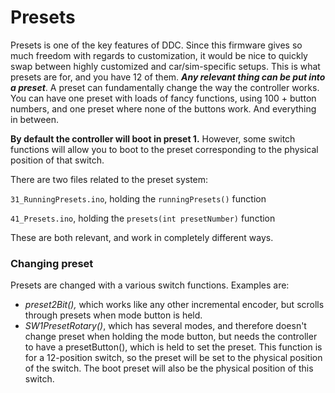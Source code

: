 # Presets

Presets is one of the key features of DDC. Since this firmware gives so much freedom with regards to customization, it would be nice to quickly swap between highly customized and car/sim-specific setups. This is what presets are for, and you have 12 of them. _**Any relevant thing can be put into a preset**_. A preset can fundamentally change the way the controller works. You can have one preset with loads of fancy functions, using 100 + button numbers, and one preset where none of the buttons work. And everything in between.

**By default the controller will boot in preset 1.** However, some switch functions will allow you to boot to the  preset corresponding to the physical position of that switch.&#x20;

There are two files related to the preset system:

`31_RunningPresets.ino`, holding the `runningPresets()` function

`41_Presets.ino`, holding the `presets(int presetNumber)` function

These are both relevant, and work in completely different ways.

### Changing preset

Presets are changed with a various switch functions. Examples are:

* _preset2Bit(),_ which works like any other incremental encoder, but scrolls through presets when mode button is held.
* _SW1PresetRotary()_, which has several modes, and therefore doesn't change preset when holding the mode button, but needs the controller to have a presetButton(), which is held to set the preset. This function is for a 12-position switch, so the preset will be set to the physical position of the switch. The boot preset will also be the physical position of this switch.&#x20;



